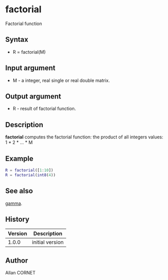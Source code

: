 

# factorial

Factorial function

## Syntax

- R = factorial(M)

## Input argument

 - M - a integer, real single or real double matrix.

## Output argument

 - R - result of factorial function.

## Description


  <p><b>factorial</b> computes the factorial function: the product of all integers values: 1 * 2 * ... * M</p>


## Example

```matlab
R = factorial([1:10])
R = factorial(int8(4))
```

## See also

[gamma](gamma.html).
## History

|Version|Description|
|------|------|
|1.0.0|initial version|


## Author

Allan CORNET



